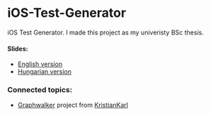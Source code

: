 iOS-Test-Generator
==================

iOS Test Generator. I made this project as my univeristy BSc thesis.

#### Slides:
- [English version](http://www.slideshare.net/CsabaSzab/2014-bme-thesis)
- [Hungarian version](http://www.slideshare.net/CsabaSzab/bme-szakdolgozat-2014)


### Connected topics:
- [Graphwalker](https://github.com/KristianKarl/GraphWalker) project from [KristianKarl](https://github.com/KristianKarl)
